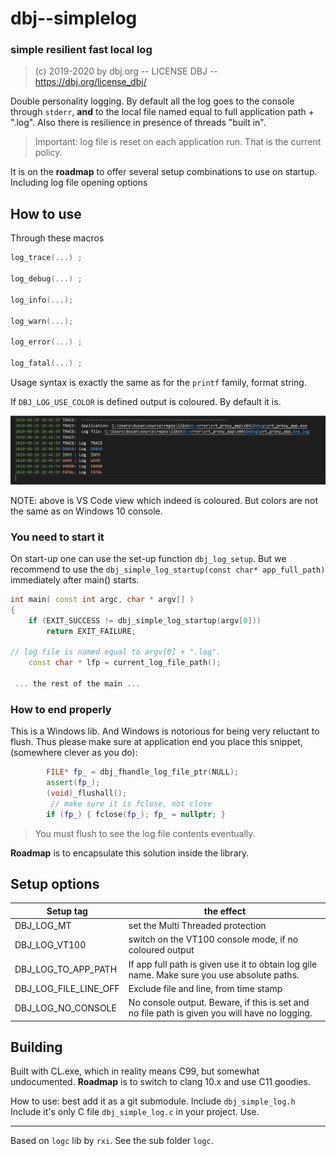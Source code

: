 # dbj--simplelog
### simple resilient fast local log

> (c) 2019-2020 by dbj.org   -- LICENSE DBJ -- https://dbj.org/license_dbj/ 

Double personality logging. By default all the log goes to 
the console through `stderr`, **and** to the local file named equal to full application path + ".log".
Also there is resilience in presence of threads "built in".

> Important: log file is reset on each application run. That is the current policy.

It is on the **roadmap** to offer several setup combinations to use on startup. Including log file opening options

## How to use

Through these macros

```cpp
log_trace(...) ;

log_debug(...) ;

log_info(...);

log_warn(...);

log_error(...) ;

log_fatal(...) ;
```

Usage syntax is exactly the same as for the `printf` family, format string.

If `DBJ_LOG_USE_COLOR` is defined output is coloured. By default it is.

![coloured view in vs code](in_vs_code.jpg)

NOTE: above is VS Code view which indeed is coloured. But colors are not the same as on Windows 10 console.

### You need to start it
On start-up one can use the set-up function `dbj_log_setup`. But we recommend to use the `dbj_simple_log_startup(const char* app_full_path)` 
immediately after main() starts.

```cpp
int main( const int argc, char * argv[] )
{
    if (EXIT_SUCCESS != dbj_simple_log_startup(argv[0]))
        return EXIT_FAILURE;

// log file is named equal to argv[0] + ".log".
    const char * lfp = current_log_file_path();

 ... the rest of the main ...

```
### How to end properly

This is a Windows lib. And Windows is notorious for being very reluctant to flush. Thus please make sure at application end
you place this snippet, (somewhere clever as you do):

```cpp
        FILE* fp_ = dbj_fhandle_log_file_ptr(NULL);
        assert(fp_);
        (void)_flushall();
         // make sure it is fclose, not close
        if (fp_) { fclose(fp_); fp_ = nullptr; }
```

> You must flush to see the log file contents eventually. 

**Roadmap** is to encapsulate this solution inside the library.


## Setup options

| Setup tag  | the effect  |
|---|---|
 DBJ_LOG_MT | set the Multi Threaded protection
DBJ_LOG_VT100  | switch on the VT100 console mode, if no coloured output 
DBJ_LOG_TO_APP_PATH  | If app full path is given  use it to obtain log gile name. Make sure you use absolute paths.
DBJ_LOG_FILE_LINE_OFF | Exclude file and line, from time stamp 
DBJ_LOG_NO_CONSOLE | No console output. Beware, if this is set and no file path is given you will have no logging. 


## Building

Built with CL.exe, which in reality means C99, but somewhat undocumented. **Roadmap** is to switch to clang 10.x and use C11 goodies.

How to use: best add it as a git submodule. Include `dbj_simple_log.h` 
Include it's only C file  `dbj_simple_log.c` in your project. Use.

-------

Based on `logc` lib by `rxi`. See the sub folder `logc`.

